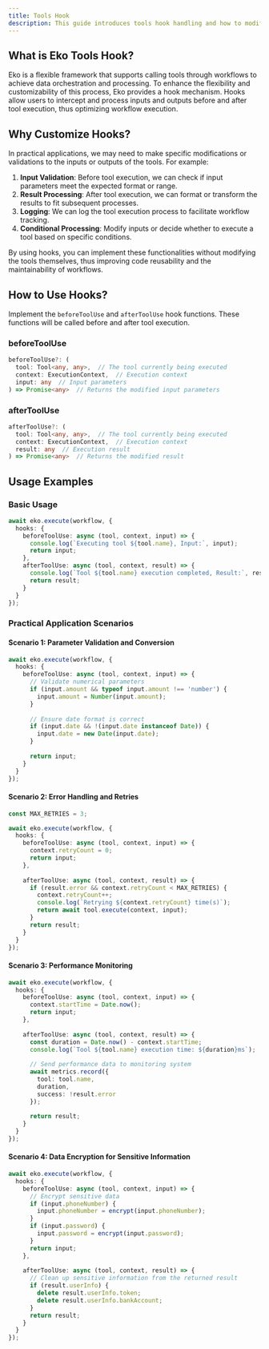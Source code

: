 ```yaml
---
title: Tools Hook
description: This guide introduces tools hook handling and how to modify input and output parameters.
---
```


## What is Eko Tools Hook?

Eko is a flexible framework that supports calling tools through workflows to achieve data orchestration and processing. To enhance the flexibility and customizability of this process, Eko provides a hook mechanism. Hooks allow users to intercept and process inputs and outputs before and after tool execution, thus optimizing workflow execution.

## Why Customize Hooks?

In practical applications, we may need to make specific modifications or validations to the inputs or outputs of the tools. For example:

1. **Input Validation**: Before tool execution, we can check if input parameters meet the expected format or range.
2. **Result Processing**: After tool execution, we can format or transform the results to fit subsequent processes.
3. **Logging**: We can log the tool execution process to facilitate workflow tracking.
4. **Conditional Processing**: Modify inputs or decide whether to execute a tool based on specific conditions.

By using hooks, you can implement these functionalities without modifying the tools themselves, thus improving code reusability and the maintainability of workflows.

## How to Use Hooks?

Implement the `beforeToolUse` and `afterToolUse` hook functions. These functions will be called before and after tool execution.

### beforeToolUse

```typescript
beforeToolUse?: (
  tool: Tool<any, any>,  // The tool currently being executed
  context: ExecutionContext,  // Execution context
  input: any  // Input parameters
) => Promise<any>  // Returns the modified input parameters
```

### afterToolUse  

```typescript
afterToolUse?: (
  tool: Tool<any, any>,  // The tool currently being executed
  context: ExecutionContext,  // Execution context 
  result: any  // Execution result
) => Promise<any>  // Returns the modified result
```

## Usage Examples

### Basic Usage

```typescript
await eko.execute(workflow, {
  hooks: {
    beforeToolUse: async (tool, context, input) => {
      console.log(`Executing tool ${tool.name}, Input:`, input);
      return input;
    },
    afterToolUse: async (tool, context, result) => {
      console.log(`Tool ${tool.name} execution completed, Result:`, result);
      return result;
    }
  }
});
```

### Practical Application Scenarios

#### Scenario 1: Parameter Validation and Conversion

```typescript
await eko.execute(workflow, {
  hooks: {
    beforeToolUse: async (tool, context, input) => {
      // Validate numerical parameters
      if (input.amount && typeof input.amount !== 'number') {
        input.amount = Number(input.amount);
      }
      
      // Ensure date format is correct
      if (input.date && !(input.date instanceof Date)) {
        input.date = new Date(input.date);
      }
      
      return input;
    }
  }
});
```

#### Scenario 2: Error Handling and Retries

```typescript
const MAX_RETRIES = 3;

await eko.execute(workflow, {
  hooks: {
    beforeToolUse: async (tool, context, input) => {
      context.retryCount = 0;
      return input;
    },
    
    afterToolUse: async (tool, context, result) => {
      if (result.error && context.retryCount < MAX_RETRIES) {
        context.retryCount++;
        console.log(`Retrying ${context.retryCount} time(s)`);
        return await tool.execute(context, input);
      }
      return result;
    }
  }
});
```

#### Scenario 3: Performance Monitoring

```typescript
await eko.execute(workflow, {
  hooks: {
    beforeToolUse: async (tool, context, input) => {
      context.startTime = Date.now();
      return input;
    },
    
    afterToolUse: async (tool, context, result) => {
      const duration = Date.now() - context.startTime;
      console.log(`Tool ${tool.name} execution time: ${duration}ms`);
      
      // Send performance data to monitoring system
      await metrics.record({
        tool: tool.name,
        duration,
        success: !result.error
      });
      
      return result;
    }
  }
});
```

#### Scenario 4: Data Encryption for Sensitive Information

```typescript
await eko.execute(workflow, {
  hooks: {
    beforeToolUse: async (tool, context, input) => {
      // Encrypt sensitive data
      if (input.phoneNumber) {
        input.phoneNumber = encrypt(input.phoneNumber);
      }
      if (input.password) {
        input.password = encrypt(input.password);
      }
      return input;
    },
    
    afterToolUse: async (tool, context, result) => {
      // Clean up sensitive information from the returned result
      if (result.userInfo) {
        delete result.userInfo.token;
        delete result.userInfo.bankAccount;
      }
      return result;
    }
  }
});
```
